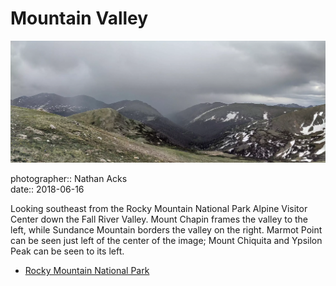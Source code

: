 # Mountain Valley

![An alpine valley](assets/2018-06-16-mountain-valley.webp)

photographer:: Nathan Acks  
date:: 2018-06-16

Looking southeast from the Rocky Mountain National Park Alpine Visitor Center down the Fall River Valley. Mount Chapin frames the valley to the left, while Sundance Mountain borders the valley on the right. Marmot Point can be seen just left of the center of the image; Mount Chiquita and Ypsilon Peak can be seen to its left.

* [Rocky Mountain National Park](https://www.nps.gov/romo/index.htm)
